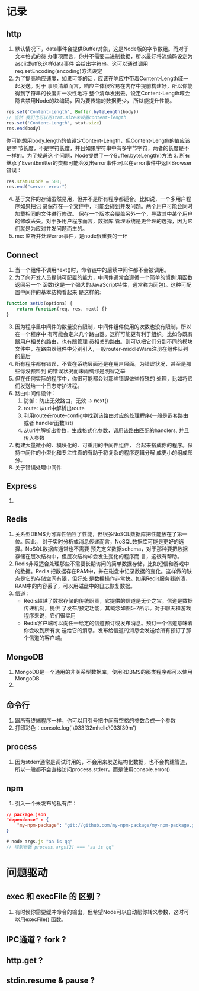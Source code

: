 # 记录
## http
1. 默认情况下，data事件会提供Buffer对象，这是Node版的字节数组。而对于文本格式的待 办事项而言，你并不需要二进制数据，所以最好将流编码设定为ascii或utf8;这样data事件 会给出字符串。这可以通过调用req.setEncoding(encoding)方法设定
2. 为了提高响应速度，如果可能的话，应该在响应中带着Content-Length域一起发送。对于 事项清单而言，响应主体很容易在内存中提前构建好，所以你能得到字符串的长度并一次性地将 整个清单发出去。设定Content-Length域会隐含禁用Node的块编码，因为要传输的数据更少， 所以能提升性能。
```js
res.set('Content-Length', Buffer.byteLength(body)) 
// 当然 我们也可以用stat.size来设置content-length
res.set('Content-Length', stat.size) 
res.end(body)
```
你可能想用body.length的值设定Content-Length，但Content-Length的值应该是字 节长度，不是字符长度，并且如果字符串中有多字节字符，两者的长度是不一样的。为了规避这 个问题，Node提供了一个Buffer.byteLength()方法
3. 所有继承了EventEmitter的类都可能会发出error事件:可以在error事件中返回Browser错误：
```js
res.statusCode = 500;
res.end("server error")
```
4. 基于文件的存储虽然易用，但并不是所有程序都适合。比如说，一个多用户程序如果把记 录保存在一个文件中，可能会碰到并发问题。两个用户可能会同时加载相同的文件进行修改。 保存一个版本会覆盖另外一个，导致其中某个用户的修改丢失。对于多用户程序而言，数据库 管理系统是更合理的选择，因为它们就是为应对并发问题而生的。
5. me: 监听并处理error事件，是node很重要的一环
## Connect
1. 当一个组件不调用next()时，命令链中的后续中间件都不会被调用。
2. 为了向开发人员提供可配置的能力，中间件通常会遵循一个简单的惯例:用函数返回另一个 函数(这是一个强大的JavaScript特性，通常称为闭包)。这种可配置中间件的基本结构看起来 是这样的:
```js
function setUp(options) {
    return function(req, res, next) {}
}
```
3. 因为程序里中间件的数量没有限制，中间件组件使用的次数也没有限制，所以在一个程序中 有可能会定义几个路由器。这样可能更有利于组织。比如你既有跟用户相关的路由，也有跟管理 员相关的路由。则可以把它们分到不同的模块文件中，在路由器组件中分别引入, 一般router-middleWare注册在组件队列的最后
4. 所有程序都有错误，不管在系统层面还是在用户层面。为错误状况，甚至是那些你没预料到 的错误状况而未雨绸缪是明智之举
5. 但在任何实际的程序中，你很可能都会对那些错误做些特殊的 处理，比如将它们发送给一个日志守护进程。
6. 路由中间件设计：
    1. 防御：防止无效路由，无效 -> next()
    2. route: 从url中解析出route
    3. 利用route在route-config中找到该路由对应的处理程序(一般是嵌套路由 或者 handler函数list)
    4. 从url中解析出参数，生成格式化参数，调用该路由匹配的handlers, 并且传入参数
7. 构建大量微小的、模块化的、可重用的中间件组件， 合起来搭成你的程序。保持中间件的小型化和专注性真的有助于将复杂的程序逻辑分解 成更小的组成部分。
8. 关于错误处理中间件
## Express
1. 
## Redis
1. 关系型DBMS为可靠性牺牲了性能，但很多NoSQL数据库把性能放在了第一位。因此， 对于实时分析或消息传递而言，NoSQL数据库可能是更好的选择。NoSQL数据库通常也不需要 预先定义数据schema，对于那种要把数据存储在层次结构中，但层次结构却会发生变化的程序而 言，这很有帮助。
2. Redis非常适合处理那些不需要长期访问的简单数据存储，比如短信和游戏中的数据。Redis 把数据存在RAM中，并在磁盘中记录数据的变化。这样做的缺点是它的存储空间有限，但好处 是数据操作非常快。如果Redis服务器崩溃，RAM中的内容丢了，可以用磁盘中的日志恢复数据。
3. 信道：
    - Redis超越了数据存储的传统职责，它提供的信道是无价之宝。信道是数据传递机制，提供 了发布/预定功能，其概念如图5-7所示。对于聊天和游戏程序来说，它们很实用
    - Redis客户端可以向任一给定的信道预订或发布消息。预订一个信道意味着你会收到所有发 送给它的消息。发布给信道的消息会发送给所有预订了那个信道的客户端。
## MongoDB
1. MongoDB是一个通用的非关系型数据库，使用RDBMS的那类程序都可以使用MongoDB
2. 
## 命令行
1. 跟所有终端程序一样，你可以用引号把中间有空格的参数合成一个参数
2. 打印彩色：console.log('\033[32mhello\033[39m')
## process
1. 因为stderr通常是调试时用的，不会用来发送结构化数据，也不会构建管道，所以一般都不会直接访问process.stderr，而是使用console.error()
## npm
1. 引入一个未发布的私有库：
```json
// package.json
"dependence" : {
    "my-npm-package": "git://github.com/my-npm-package/my-npm-package.git"
}
```
```js
# node args.js "aa is qq"
// 得到参数 process.args[2] === "aa is qq"
```
# 问题驱动
## exec 和 execFile 的 区别？
1. 有时候你需要缓冲命令的输出，但希望Node可以自动帮你转义参数，这时可以用execFile() 函数。
## IPC通道？ fork ?
## http.get ?
## stdin.resume & pause ?